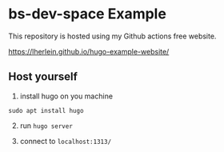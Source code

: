 # bs-dev-space Example

This repository is hosted using my Github actions free website.

https://lherlein.github.io/hugo-example-website/

## Host yourself

1. install hugo on you machine

```
sudo apt install hugo
```

2. run `hugo server`

3. connect to `localhost:1313/`